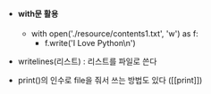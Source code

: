 - #### with문 활용
	- with open('./resource/contents1.txt', 'w') as f:
		- f.write('I Love Python\n')

- writelines(리스트) : 리스트를 파일로 쓴다
- print()의 인수로 file을 줘서 쓰는 방법도 있다 ([[print]])